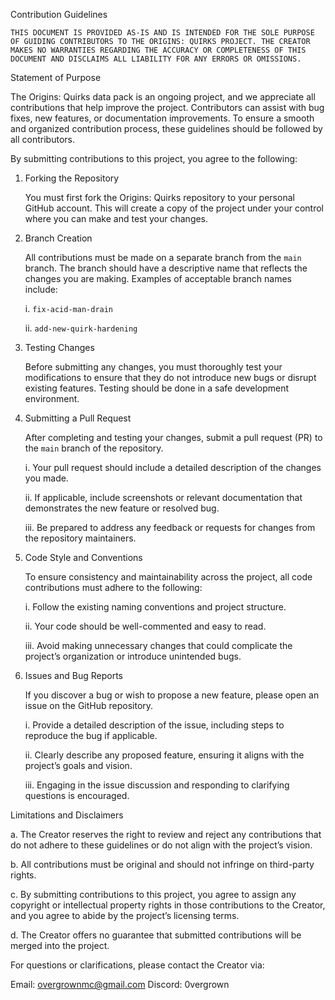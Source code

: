 Contribution Guidelines

    THIS DOCUMENT IS PROVIDED AS-IS AND IS INTENDED FOR THE SOLE PURPOSE
    OF GUIDING CONTRIBUTORS TO THE ORIGINS: QUIRKS PROJECT. THE CREATOR
    MAKES NO WARRANTIES REGARDING THE ACCURACY OR COMPLETENESS OF THIS
    DOCUMENT AND DISCLAIMS ALL LIABILITY FOR ANY ERRORS OR OMISSIONS.

Statement of Purpose

The Origins: Quirks data pack is an ongoing project, and we appreciate all contributions that help improve the project. Contributors can assist with bug fixes, new features, or documentation improvements. To ensure a smooth and organized contribution process, these guidelines should be followed by all contributors.

By submitting contributions to this project, you agree to the following:

1. Forking the Repository

    You must first fork the Origins: Quirks repository to your personal GitHub account. 
    This will create a copy of the project under your control where you can make and test your changes.

2. Branch Creation

    All contributions must be made on a separate branch from the `main` branch. The branch should have a descriptive name that reflects the changes you are making. 
    Examples of acceptable branch names include:
    
    i. `fix-acid-man-drain`
    
    ii. `add-new-quirk-hardening`

3. Testing Changes

    Before submitting any changes, you must thoroughly test your modifications to ensure that they do not introduce new bugs or disrupt existing features.
    Testing should be done in a safe development environment. 

4. Submitting a Pull Request

    After completing and testing your changes, submit a pull request (PR) to the `main` branch of the repository. 
    
    i. Your pull request should include a detailed description of the changes you made. 
    
    ii. If applicable, include screenshots or relevant documentation that demonstrates the new feature or resolved bug.
    
    iii. Be prepared to address any feedback or requests for changes from the repository maintainers.

5. Code Style and Conventions

    To ensure consistency and maintainability across the project, all code contributions must adhere to the following:
    
    i. Follow the existing naming conventions and project structure.
    
    ii. Your code should be well-commented and easy to read. 
    
    iii. Avoid making unnecessary changes that could complicate the project’s organization or introduce unintended bugs.

6. Issues and Bug Reports

    If you discover a bug or wish to propose a new feature, please open an issue on the GitHub repository.
    
    i. Provide a detailed description of the issue, including steps to reproduce the bug if applicable.
    
    ii. Clearly describe any proposed feature, ensuring it aligns with the project’s goals and vision.
    
    iii. Engaging in the issue discussion and responding to clarifying questions is encouraged.

Limitations and Disclaimers

 a. The Creator reserves the right to review and reject any contributions that do not adhere to these guidelines or do not align with the project’s vision.
 
 b. All contributions must be original and should not infringe on third-party rights.

 c. By submitting contributions to this project, you agree to assign any copyright or intellectual property rights in those contributions to the Creator, and you agree to abide by the project’s licensing terms.

 d. The Creator offers no guarantee that submitted contributions will be merged into the project.

For questions or clarifications, please contact the Creator via:

Email: overgrownmc@gmail.com
Discord: 0vergrown
